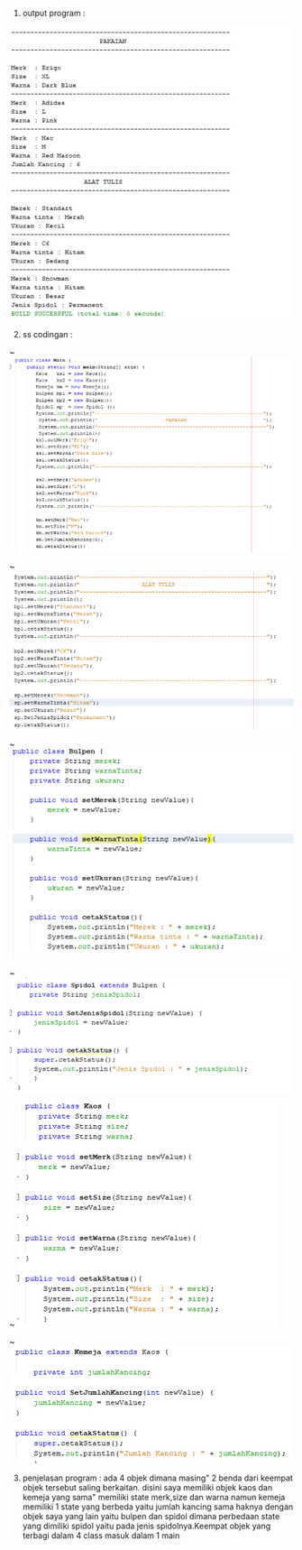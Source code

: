 1. output program :
<img src ="Capture.PNG">

2. ss codingan : 

~ <img src ="main1.PNG">

~ <img src ="main2.PNG">

~ <img src ="bulpen.PNG">

~ <img src ="spidol.PNG">

~ <img src ="Kaos.PNG">

~ <img src ="kemeja.PNG">


3. penjelasan program : ada 4 objek dimana masing" 2 benda dari keempat objek tersebut saling berkaitan. disini saya memiliki objek kaos dan kemeja yang sama" memiliki state merk,size dan warna namun kemeja memiliki 1 state yang berbeda yaitu jumlah kancing sama haknya dengan objek saya yang lain yaitu bulpen dan spidol dimana perbedaan state yang dimiliki spidol yaitu pada jenis spidolnya.Keempat objek yang terbagi dalam 4 class masuk dalam 1 main